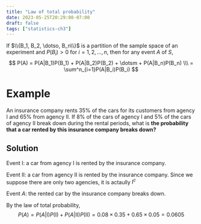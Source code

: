 ```yaml
---
title: "Law of total probability"
date: 2023-05-25T20:29:08-07:00
draft: false
tags: ["statistics-ch3"]
---
```


If $\\{B_1, B_2, \dotso, B_n\\}$ is a partition of the sample space of an experiment and $P(B_i) \gt 0$ for $i = 1, 2, \dotso, n$, then for any event $A$ of $S$,
$$
P(A) = P(A|B_1)P(B_1) + P(A|B_2)P(B_2) + \dotsm + P(A|B_n)P(B_n) \\\
= \sum^n_{i=1}P(A|B_i)P(B_i)
$$

# Example
An insurance company rents 35% of the cars for its customers from agency $\mathrm{I}$ and 65% from agency $\mathrm{II}$. If 8% of the cars of agency $\mathrm{I}$ and 5% of the cars of agency $\mathrm{II}$ break down during the rental periods, what is **the probability that a car rented by this insurance company breaks down?**

## Solution
Event $\mathrm{I}$: a car from agency $\mathrm{I}$ is rented by the insurance company.

Event $\mathrm{II}$: a car from agency $\mathrm{II}$ is rented by the insurance company. Since we suppose there are only two agencies, it is actaully $\mathrm{I}^c$

Event $A$: the rented car by the insurance company breaks down.

By the law of total probability,
$$
P(A) = P(A|\mathrm{I})P(\mathrm{I}) + P(A|\mathrm{II})P(\mathrm{II}) = 0.08 \times 0.35 + 0.65 \times 0.05 = 0.0605
$$